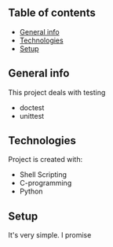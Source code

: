 ## Table of contents
* [General info](#general-info)
* [Technologies](#technologies)
* [Setup](#setup)

## General info
This project deals with testing
* doctest
* unittest

## Technologies
Project is created with:
* Shell Scripting
* C-programming
* Python

## Setup
It's very simple. I promise